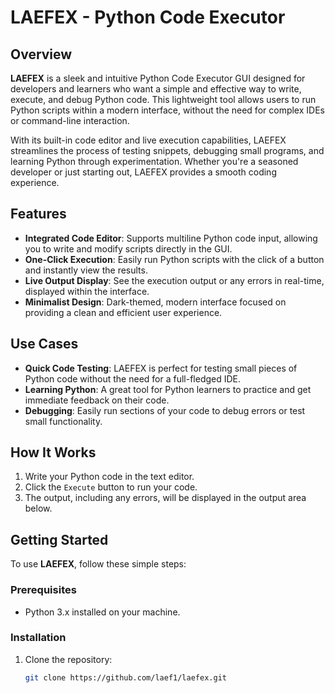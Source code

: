 # LAEFEX - Python Code Executor

## Overview

**LAEFEX** is a sleek and intuitive Python Code Executor GUI designed for developers and learners who want a simple and effective way to write, execute, and debug Python code. This lightweight tool allows users to run Python scripts within a modern interface, without the need for complex IDEs or command-line interaction.

With its built-in code editor and live execution capabilities, LAEFEX streamlines the process of testing snippets, debugging small programs, and learning Python through experimentation. Whether you're a seasoned developer or just starting out, LAEFEX provides a smooth coding experience.

## Features

- **Integrated Code Editor**: Supports multiline Python code input, allowing you to write and modify scripts directly in the GUI.
- **One-Click Execution**: Easily run Python scripts with the click of a button and instantly view the results.
- **Live Output Display**: See the execution output or any errors in real-time, displayed within the interface.
- **Minimalist Design**: Dark-themed, modern interface focused on providing a clean and efficient user experience.

## Use Cases

- **Quick Code Testing**: LAEFEX is perfect for testing small pieces of Python code without the need for a full-fledged IDE.
- **Learning Python**: A great tool for Python learners to practice and get immediate feedback on their code.
- **Debugging**: Easily run sections of your code to debug errors or test small functionality.

## How It Works

1. Write your Python code in the text editor.
2. Click the `Execute` button to run your code.
3. The output, including any errors, will be displayed in the output area below.

## Getting Started

To use **LAEFEX**, follow these simple steps:

### Prerequisites

- Python 3.x installed on your machine.

### Installation

1. Clone the repository:
   ```bash
   git clone https://github.com/laef1/laefex.git
